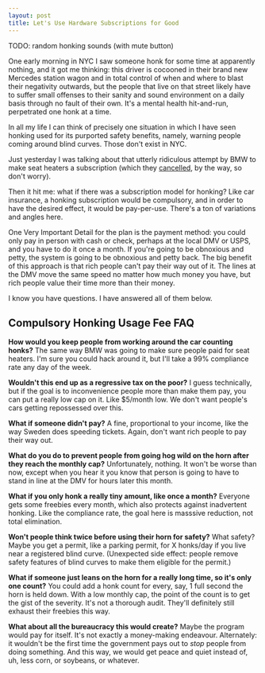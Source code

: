 ```yaml
---
layout: post
title: Let's Use Hardware Subscriptions for Good
---
```


TODO: random honking sounds (with mute button)

One early morning in NYC I saw someone honk for some time at apparently nothing, and it got me thinking: this driver is cocooned in their brand new Mercedes station wagon and in total control of when and where to blast their negativity outwards, but the people that live on that street likely have to suffer small offenses to their sanity and sound environment on a daily basis through no fault of their own. It's a mental health hit-and-run, perpetrated one honk at a time.

In all my life I can think of precisely one situation in which I have seen honking used for its purported safety benefits, namely, warning people coming around blind curves. Those don't exist in NYC.

Just yesterday I was talking about that utterly ridiculous attempt by BMW to make seat heaters a subscription (which they [cancelled](https://www.edmunds.com/car-news/bmw-relents-on-heated-seat-subscription.html), by the way, so don't worry).

Then it hit me: what if there was a subscription model for honking? Like car insurance, a honking subscription would be compulsory, and in order to have the desired effect, it would be pay-per-use. There's a ton of variations and angles here.

One Very Important Detail for the plan is the payment method: you could only pay in person with cash or check, perhaps at the local DMV or USPS, and you have to do it once a month. If you're going to be obnoxious and petty, the system is going to be obnoxious and petty back. The big benefit of this approach is that rich people can't pay their way out of it. The lines at the DMV move the same speed no matter how much money you have, but rich people value their time more than their money.

I know you have questions. I have answered all of them below.

## Compulsory Honking Usage Fee FAQ

**How would you keep people from working around the car counting honks?** The same way BMW was going to make sure people paid for seat heaters. I'm sure you could hack around it, but I'll take a 99% compliance rate any day of the week.

**Wouldn't this end up as a regressive tax on the poor?** I guess technically, but if the goal is to inconvenience people more than make them pay, you can put a really low cap on it. Like $5/month low. We don't want people's cars getting repossessed over this.

**What if someone didn't pay?** A fine, proportional to your income, like the way Sweden does speeding tickets. Again, don't want rich people to pay their way out.

**What do you do to prevent people from going hog wild on the horn after they reach the monthly cap?** Unfortunately, nothing. It won't be worse than now, except when you hear it you know that person is going to have to stand in line at the DMV for hours later this month.

**What if you only honk a really tiny amount, like once a month?** Everyone gets some freebies every month, which also protects against inadvertent honking. Like the compliance rate, the goal here is masssive reduction, not total elimination.

**Won't people think twice before using their horn for safety?** What safety? Maybe you get a permit, like a parking permit, for X honks/day if you live near a registered blind curve. (Unexpected side effect: people remove safety features of blind curves to make them eligible for the permit.)

**What if someone just leans on the horn for a really long time, so it's only one count?** You could add a honk count for every, say, 1 full second the horn is held down. With a low monthly cap, the point of the count is to get the gist of the severity. It's not a thorough audit. They'll definitely still exhaust their freebies this way.

**What about all the bureaucracy this would create?** Maybe the program would pay for itself. It's not exactly a money-making endeavour. Alternately: it wouldn't be the first time the government pays out to _stop_ people from doing something. And this way, we would get peace and quiet instead of, uh, less corn, or soybeans, or whatever.


